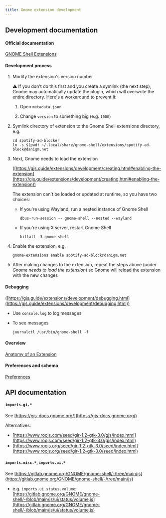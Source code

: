 ```yaml
---
title: Gnome extension development
---
```


## Development documentation

#### Official documentation

[GNOME Shell Extensions](https://gjs.guide/extensions/)

#### Development process

1. Modify the extension's version number

   ⚠️ If you don't do this first and you create a symlink (the next step), Gnome may automatically update the plugin, which will overwrite the entire directory. Here's a workaround to prevent it:

   1. Open `metadata.json`

   1. Change `version` to something big (e.g. `1000`)

1. Symlink directory of extension to the Gnome Shell extensions directory, e.g.

   ```
   cd spotify-ad-blocker
   ln -s $(pwd) ~/.local/share/gnome-shell/extensions/spotify-ad-block@danigm.net
   ```

1. Next, Gnome needs to load the extension

   ([https://gjs.guide/extensions/development/creating.html#enabling-the-extension](https://gjs.guide/extensions/development/creating.html#enabling-the-extension))

   The extension can't be loaded or updated at runtime, so you have two choices:

   - If you're using Wayland, run a nested instance of Gnome Shell

     ```
     dbus-run-session -- gnome-shell --nested --wayland
     ```

   - If you're using X server, restart Gnome Shell

     ```
     killall -3 gnome-shell
     ```

1. Enable the extension, e.g.

   ```
   gnome-extensions enable spotify-ad-block@danigm.net
   ```

1. After making changes to the extension, repeat the steps above (under _Gnome needs to load the extension_) so Gnome will reload the extension with the new changes

#### Debugging

([https://gjs.guide/extensions/development/debugging.html](https://gjs.guide/extensions/development/debugging.html))

- Use `console.log` to log messages
- To see messages

  ```
  journalctl /usr/bin/gnome-shell -f
  ```

#### Overview

[Anatomy of an Extension](https://gjs.guide/extensions/overview/anatomy.html#extension-zip)

#### Preferences and schema

[Preferences](https://gjs.guide/extensions/development/preferences.html#preferences-window)

## API documentation

#### `imports.gi.*`

See [https://gjs-docs.gnome.org/](https://gjs-docs.gnome.org/)

Alternatives:

- [https://www.roojs.com/seed/gir-1.2-gtk-3.0/gjs/index.html](https://www.roojs.com/seed/gir-1.2-gtk-3.0/gjs/index.html)
- [https://www.roojs.org/seed/gir-1.2-gtk-3.0/seed/index.html](https://www.roojs.org/seed/gir-1.2-gtk-3.0/seed/index.html)

#### `imports.misc.*`, `imports.ui.*`

See [https://gitlab.gnome.org/GNOME/gnome-shell/-/tree/main/js](https://gitlab.gnome.org/GNOME/gnome-shell/-/tree/main/js)

- e.g. `imports.ui.status.volume`: [https://gitlab.gnome.org/GNOME/gnome-shell/-/blob/main/js/ui/status/volume.js](https://gitlab.gnome.org/GNOME/gnome-shell/-/blob/main/js/ui/status/volume.js)
